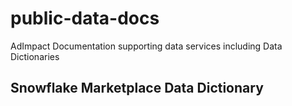 # public-data-docs
AdImpact Documentation supporting data services including Data Dictionaries

## Snowflake Marketplace Data Dictionary
